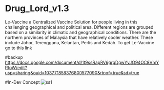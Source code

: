 # Drug_Lord_v1.3

Le-Vaccine a Centralized Vaccine Solution for people living in this challenging geographical and political area. Different regions are grouped based on a similarity in climatic and geographical conditions. There are the northern provinces of Malaysia that have relatively cooler weather. These include Johor, Terengganu, Kelantan, Perlis and Kedah. To get Le-Vaccine go to this link

#backup
https://docs.google.com/document/d/1t9ssRapRV6grgDgwYvJO94OC8VmYRtoW/edit?usp=sharing&ouid=103771858376800577090&rtpof=true&sd=true

#In-Dev Concept
![ss1](https://user-images.githubusercontent.com/67428572/188705083-15eeb51c-ab57-4628-9281-671a1cc1bb0a.png)
